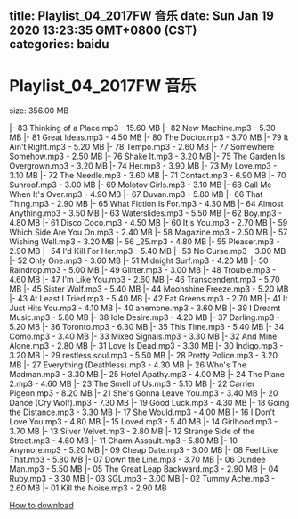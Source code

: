 
title: Playlist_04_2017FW 音乐
date: Sun Jan 19 2020 13:23:35 GMT+0800 (CST)    
categories: baidu
---

# Playlist_04_2017FW 音乐
size: 356.00 MB
 
 
|- 83 Thinking of a Place.mp3 - 15.60 MB
|- 82 New Machine.mp3 - 5.30 MB
|- 81 Great Ideas.mp3 - 4.50 MB
|- 80 The Doctor.mp3 - 3.70 MB
|- 79 It Ain't Right.mp3 - 5.20 MB
|- 78 Tempo.mp3 - 2.60 MB
|- 77 Somewhere Somehow.mp3 - 2.50 MB
|- 76 Shake It.mp3 - 3.20 MB
|- 75 The Garden Is Overgrown.mp3 - 3.20 MB
|- 74 Her.mp3 - 3.90 MB
|- 73 My Love.mp3 - 3.10 MB
|- 72 The Needle.mp3 - 3.60 MB
|- 71 Contact.mp3 - 6.90 MB
|- 70 Sunroof.mp3 - 3.00 MB
|- 69 Molotov Girls.mp3 - 3.10 MB
|- 68 Call Me When It's Over.mp3 - 4.90 MB
|- 67 Duvan.mp3 - 5.80 MB
|- 66 That Thing.mp3 - 2.90 MB
|- 65 What Fiction Is For.mp3 - 4.30 MB
|- 64 Almost Anything.mp3 - 3.50 MB
|- 63 Waterslides.mp3 - 5.50 MB
|- 62 Boy.mp3 - 4.80 MB
|- 61 Disco Coco.mp3 - 4.50 MB
|- 60 It's You.mp3 - 2.70 MB
|- 59 Which Side Are You On.mp3 - 2.40 MB
|- 58 Magazine.mp3 - 2.50 MB
|- 57 Wishing Well.mp3 - 3.20 MB
|- 56 _25.mp3 - 4.80 MB
|- 55 Pleaser.mp3 - 2.90 MB
|- 54 I'd Kill For Her.mp3 - 5.40 MB
|- 53 No Curse.mp3 - 3.00 MB
|- 52 Only One.mp3 - 3.60 MB
|- 51 Midnight Surf.mp3 - 4.20 MB
|- 50 Raindrop.mp3 - 5.00 MB
|- 49 Glitter.mp3 - 3.00 MB
|- 48 Trouble.mp3 - 4.60 MB
|- 47 I'm Like You.mp3 - 2.60 MB
|- 46 Transcendent.mp3 - 5.70 MB
|- 45 Sister Wolf.mp3 - 5.40 MB
|- 44 Moonshine Freeze.mp3 - 5.20 MB
|- 43 At Least I Tried.mp3 - 5.40 MB
|- 42 Eat Greens.mp3 - 2.70 MB
|- 41 It Just Hits You.mp3 - 4.10 MB
|- 40 anemone.mp3 - 3.60 MB
|- 39 I Dreamt Music.mp3 - 5.80 MB
|- 38 Idle Desire.mp3 - 4.20 MB
|- 37 Darling.mp3 - 5.20 MB
|- 36 Toronto.mp3 - 6.30 MB
|- 35 This Time.mp3 - 5.40 MB
|- 34 Como.mp3 - 3.40 MB
|- 33 Mixed Signals.mp3 - 3.30 MB
|- 32 And Mine Alone.mp3 - 2.80 MB
|- 31 Love Is Dead.mp3 - 3.30 MB
|- 30 Indigo.mp3 - 3.20 MB
|- 29 restless soul.mp3 - 5.50 MB
|- 28 Pretty Police.mp3 - 3.20 MB
|- 27 Everything (Deathless).mp3 - 4.30 MB
|- 26 Who's The Madman.mp3 - 3.30 MB
|- 25 Hotel Apathy.mp3 - 4.00 MB
|- 24 The Plane 2.mp3 - 4.60 MB
|- 23 The Smell of Us.mp3 - 5.10 MB
|- 22 Carrier Pigeon.mp3 - 8.20 MB
|- 21 She's Gonna Leave You.mp3 - 3.40 MB
|- 20 Dance (Cry Wolf).mp3 - 7.30 MB
|- 19 Good Luck.mp3 - 4.30 MB
|- 18 Going the Distance.mp3 - 3.30 MB
|- 17 She Would.mp3 - 4.00 MB
|- 16 I Don't Love You.mp3 - 4.80 MB
|- 15 Loved.mp3 - 5.40 MB
|- 14 Girlhood.mp3 - 3.70 MB
|- 13 Silver Velvet.mp3 - 2.80 MB
|- 12 Strange Side of the Street.mp3 - 4.60 MB
|- 11 Charm Assault.mp3 - 5.80 MB
|- 10 Anymore.mp3 - 5.20 MB
|- 09 Cheap Date.mp3 - 3.00 MB
|- 08 Feel Like That.mp3 - 5.80 MB
|- 07 Down the Line.mp3 - 3.70 MB
|- 06 Dundee Man.mp3 - 5.50 MB
|- 05 The Great Leap Backward.mp3 - 2.90 MB
|- 04 Ruby.mp3 - 3.30 MB
|- 03 SGL.mp3 - 3.00 MB
|- 02 Tummy Ache.mp3 - 2.60 MB
|- 01 Kill the Noise.mp3 - 2.90 MB

[How to download](https://bpcam.bemobtrk.com/go/2ceec3aa-1ca2-46d6-b9ff-aaa5c184517c?jno=936)